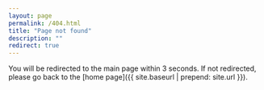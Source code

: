 ```yaml
---
layout: page
permalink: /404.html
title: "Page not found"
description: ""
redirect: true
---
```


You will be redirected to the main page within 3 seconds. If not redirected, please go back to the [home page]({{ site.baseurl | prepend: site.url }}).
